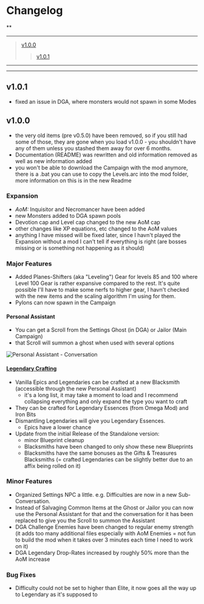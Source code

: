 # Changelog
**

---
> [v1.0.0](#v1.0.0)
>> [v1.0.1](#v1.0.1)

---

---
<a name="v1.0.1"></a>
## v1.0.1
* fixed an issue in DGA, where monsters would not spawn in some Modes

<a name="v1.0.0"></a>
## v1.0.0
* the very old items (pre v0.5.0) have been removed, so if you still had some of those, they are gone when you load v1.0.0 - you shouldn't have any of them unless you stashed them away for over 6 months.
* Documentation (README) was rewritten and old information removed as well as new information added
* you won't be able to download the Campaign with the mod anymore, there is a .bat you can use to copy the Levels.arc into the mod folder, more information on this is in the new Readme

### Expansion
* *AoM:* Inquisitor and Necromancer have been added
* new Monsters added to DGA spawn pools
* Devotion cap and Level cap changed to the new AoM cap 
* other changes like XP equations, etc changed to the AoM values
* anything I have missed will be fixed later, since I havn't played the Expansion without a mod I can't tell if everything is right (are bosses missing or is something not happening as it should)

### Major Features
* Added Planes-Shifters (aka "Leveling") Gear for levels 85 and 100 where Level 100 Gear is rather expansive compared to the rest. It's quite possible I'll have to make some nerfs to higher gear, I havn't checked with the new items and the scaling algorithm I'm using for them.
* Pylons can now spawn in the Campaign

#### Personal Assistant
* You can get a Scroll from the Settings Ghost (in DGA) or Jailor (Main Campaign)
* that Scroll will summon a ghost when used with several options

![Personal Assistant - Conversation](https://user-images.githubusercontent.com/20875155/32143862-8bd938c0-bcb0-11e7-9de9-41a2d3b1e11b.jpg "Personal Assistant - Conversation")

#### [Legendary Crafting](http://www.grimdawn.com/forums/showthread.php?t=57005)
* Vanilla Epics and Legendaries can be crafted at a new Blacksmith (accessible through the new Personal Assistant)
  * it's a long list, it may take a moment to load and I recommend collapsing everything and only expand the type you want to craft
* They can be crafted for Legendary Essences (from Omega Mod) and Iron Bits
* Dismantling Legendaries will give you Legendary Essences.
  * Epics have a lower chance
* Update from the initial Release of the Standalone version:
  * minor Blueprint cleanup
  * Blacksmiths have been changed to only show these new Blueprints
  * Blacksmiths have the same bonuses as the Gifts & Treasures Blacksmiths (= crafted Legendaries can be slightly better due to an affix being rolled on it)
  
### Minor Features
* Organized Settings NPC a little. e.g. Difficulties are now in a new Sub-Conversation.
* Instead of Salvaging Common Items at the Ghost or Jailor you can now use the Personal Assistant for that and the conversation for it has been replaced to give you the Scroll to summon the Assistant
* DGA Challenge Enemies have been changed to regular enemy strength (it adds too many additional files especially with AoM Enemies = not fun to build the mod when it takes over 3 minutes each time I need to work on it)
* DGA Legendary Drop-Rates increased by roughly 50% more than the AoM increase

### Bug Fixes
* Difficulty could not be set to higher than Elite, it now goes all the way up to Legendary as it's supposed to


